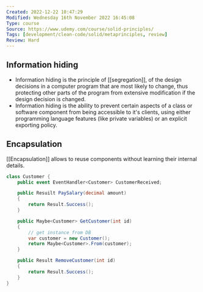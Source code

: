 ```yaml
---
Created: 2022-12-22 10:47:29
Modified: Wednesday 16th November 2022 16:45:08
Type: course
Source: https://www.udemy.com/course/solid-principles/
Tags: [development/clean-code/solid/metaprinciples, review]
Review: Hard
---
```


## Information hiding

- Information hiding is the principle of [[segregation]], of the design decisions in a computer program that are most likely to change, thus protecting other parts of the program from extensive modification if the design decision is changed.
- Information hiding is the ability to prevent certain aspects of a class or software component from being accessible to it's clients, using either programming language features (like private variables) or an explicit exporting policy.

## Encapsulation

[[Encapsulation]] allows to reuse components without learning their internal details.

```csharp
class Customer {
    public event EventHandler<Customer> CustomerReceived;

    public Resuilt PaySalary(decimal amount)
    {
        return Result.Success();
    }

    public Maybe<Customer> GetCustomer(int id)
    {
        // get instance from DB
        var customer = new Customer();
        return Maybe<Customer>.From(customer);
    }

    public Result RemoveCustomer(int id)
    {
        return Result.Success();
    }
}
```
